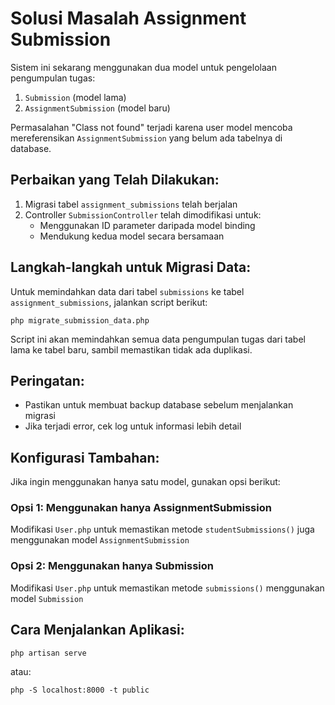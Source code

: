 # Solusi Masalah Assignment Submission

Sistem ini sekarang menggunakan dua model untuk pengelolaan pengumpulan tugas:
1. `Submission` (model lama)
2. `AssignmentSubmission` (model baru) 

Permasalahan "Class not found" terjadi karena user model mencoba mereferensikan `AssignmentSubmission` yang belum ada tabelnya di database.

## Perbaikan yang Telah Dilakukan:

1. Migrasi tabel `assignment_submissions` telah berjalan
2. Controller `SubmissionController` telah dimodifikasi untuk:
   - Menggunakan ID parameter daripada model binding
   - Mendukung kedua model secara bersamaan

## Langkah-langkah untuk Migrasi Data:

Untuk memindahkan data dari tabel `submissions` ke tabel `assignment_submissions`, jalankan script berikut:

```
php migrate_submission_data.php
```

Script ini akan memindahkan semua data pengumpulan tugas dari tabel lama ke tabel baru, sambil memastikan tidak ada duplikasi.

## Peringatan:

- Pastikan untuk membuat backup database sebelum menjalankan migrasi
- Jika terjadi error, cek log untuk informasi lebih detail

## Konfigurasi Tambahan:

Jika ingin menggunakan hanya satu model, gunakan opsi berikut:

### Opsi 1: Menggunakan hanya AssignmentSubmission
Modifikasi `User.php` untuk memastikan metode `studentSubmissions()` juga menggunakan model `AssignmentSubmission`

### Opsi 2: Menggunakan hanya Submission
Modifikasi `User.php` untuk memastikan metode `submissions()` menggunakan model `Submission`

## Cara Menjalankan Aplikasi:

```
php artisan serve
```

atau:

```
php -S localhost:8000 -t public
```
